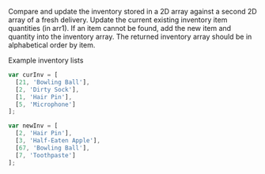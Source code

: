 Compare and update the inventory stored in a 2D array against a second 2D array of a
fresh delivery. Update the current existing inventory item quantities (in arr1).
If an item cannot be found, add the new item and quantity into the inventory array.
The returned inventory array should be in alphabetical order by item.

Example inventory lists

```js
var curInv = [
  [21, 'Bowling Ball'],
  [2, 'Dirty Sock'],
  [1, 'Hair Pin'],
  [5, 'Microphone']
];

var newInv = [
  [2, 'Hair Pin'],
  [3, 'Half-Eaten Apple'],
  [67, 'Bowling Ball'],
  [7, 'Toothpaste']
];
```
